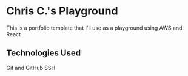 # Chris C.'s Playground

This is a portfolio template that I'll use as a playground using AWS and React

## Technologies Used

Git and GitHub
SSH
